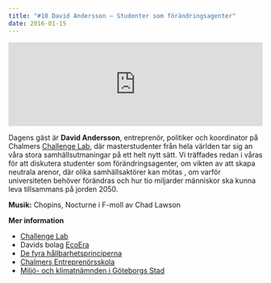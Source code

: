 ```yaml
---
title: "#10 David Andersson – Studenter som förändringsagenter"
date: 2016-01-15
---
```


<iframe src="https://w.soundcloud.com/player/?url=https%3A//api.soundcloud.com/tracks/242014873&amp;amp;color=001665&amp;amp;auto_play=false&amp;amp;hide_related=false&amp;show_comments=true&amp;show_user=true&amp;show_reposts=false" width="100%" height="166" frameborder="no" scrolling="no"></iframe>

Dagens gäst är **David Andersson**, entreprenör, politiker och koordinator på Chalmers [Challenge Lab](http://www.challengelab.org/), där masterstudenter från hela världen tar sig an våra stora samhällsutmaningar på ett helt nytt sätt. Vi träffades redan i våras för att diskutera studenter som förändringsagenter, om vikten av att skapa neutrala arenor, där olika samhällsaktörer kan mötas , om varför universiteten behöver förändras och hur tio miljarder människor ska kunna leva tillsammans på jorden 2050.

**Musik:** Chopins, Nocturne i F-moll av Chad Lawson

**Mer information**

- [Challenge Lab](http://www.challengelab.org/)
- Davids bolag [EcoEra](http://ecoera.se/)
- [De fyra hållbarhetsprinciperna](http://www.detnaturligasteget.se/var-metod/)
- [Chalmers Entreprenörsskola](http://www.entrepreneur.chalmers.se/)
- [Miljö- och klimatnämnden i Göteborgs Stad](http://goteborg.se/wps/portal/enheter/fackforvaltning/miljoforvaltningen/!ut/p/z1/lVBNT4QwEP0tHjjKDC2F4g00rIvr6mbJ7tKLoVK6RKQEUOK_t9FEY-JHnNvMvDfvvQEBBxBd-dzocmpMV7a2L0RwR9jVJiEZxZt0c4EkT-Pdbb5K2LUHOygSKHS69RINAkR_31RQBCSkRHL0VRDJqGK8DmVVK88PmWQ8kLD_666wa_yhYoTC8sNP_uIy95DQZbRaZEskzIftP8xkb2q_mNmff0S0WN0a-f6auJOU29iDqtWgBvdpsOPjNPXjmYMOzvPsamN0q9xROfgd42jGCQ5fgNA_PkhWr9engr_QVp-8ArFALRs!/dz/d5/L2dBISEvZ0FBIS9nQSEh/)

